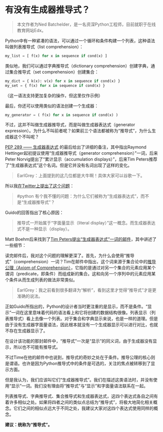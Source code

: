 # 有没有生成器推导式？

> 本文作者为Ned Batchelder，是一名资深Python工程师，目前就职于在线教育网站Edx。

Python中有一种紧凑的语法，可以通过一个循环和条件构建一个列表，这种语法叫做列表推导式（list comprehension）：

```python
my_list = [ f(x) for x in sequence if cond(x) ]
```

类似地，我们可以通过字典推导式（dictionary comprehension）创建字典，通过集合推导式（set comprehension）创建集合：

```python
my_dict = { k(x): v(x) for x in sequence if cond(x) }
my_set = { f(x) for x in sequence if cond(x) }
```
（这一语法支持更加复杂的操作，但这里仅作示例）

最后，你还可以使用类似的语法创建一个生成器：

```python
my_generator = ( f(x) for x in sequence if cond(x) )
```

不过，这并不叫做生成器推导式，而是叫做生成器表达式（generator expression）。为什么不叫前者呢？如果前三个语法都被称为“推导式”，为什么生成器这个不叫呢？

[PEP 289 —— 生成器表达式](https://www.python.org/dev/peps/pep-0289/) 的最后给出了详细的备注，其中指出Raymond Hettinger起初提议使用“生成器推导式（generator comprehension）”一词，后来Peter Norvig提出了“累计显示（accumulation displays）”，后来Tim Peters推荐了“生成器表达式”这个名词。但是它并没有名词出现了这样的变化。

> EarlGrey：上面提到的这几位都是大牛啊！具体大家可以谷歌一下。

所以我[在Twitter上提出了这个问题](https://twitter.com/nedbat/status/727926142909468672)：

> #python 有个我不懂的问题：为什么它们被称为“生成器表达式”，而不是“生成器推导式”？

Guido的回答指出了核心原因：

> 推导式一开始属于“字面量显示（literal display）”这一概念。而生成器表达式不是一种显示（display）。


Matt Boehm后来找到了[Tim Peters提出“生成器表达式”一词的邮件](https://mail.python.org/pipermail/python-dev/2003-October/039186.html)，其中讲述了一些细节：

读完邮件后，我对这个问题的理解更深了。首先，为什么会使用“推导式”（comprehension）一词？Tim在邮件中指出，这个词来源于集合论中的[推导公理（Axiom of Comprehension）](https://en.wikipedia.org/wiki/Axiom_schema_of_specification)，它指的是通过对另一个集合的元素应用某个谓词（predicate，即条件）而组成新的集合。这和向另一个序列中的元素应用某个条件从而生成列表的做法非常类似。

> EarlGrey：我之前看到很多翻译为“解析”，看到这里才觉得“推导式”才是更准确的说法。

正如Guido所指出的，Python的设计者当时更注重的是显示，而不是条件。“显示”一词在这里意味着代码的语法看上和它将创建的数据结构很像。列表显示（列表推导式）看上去像一个列表。对于集合和字典显示来说，也是一样的道理。但是由于没有生成器字面量语法，因此根本就没有一个生成器显示可以进行对比，也就不存在生成器显示了。

在设计该功能的那封邮件中，“推导式”一次是“显示”的同义词，由于生成器没有显示，所以也不可能有推导式。

不过Time在他的邮件中也说到，推导式的奇妙之处在于条件。推导公理的核心则是谓语。也许是因为Python推导式中的条件是可选的，关注的焦点被转移到了显示方面。

但是我认为，我们应该叫它们“生成器推导式”。我们在描述这类语法时，并没有使用“显示”一词。我们没有理由将“推导式”与“显示”和字面量语法联系在一起。

列表推导式、字典推导式、集合推导式和生成器表达式，这四个表达式各自之间有着许多相似之处。如果将四者之间的类似点总结为“推导式”，将极大地简化相关概念。它们之间的相似点远大于不同之处，我建议大家对这四个表达式使用同样的概念。

**建议：统称为“推导式”。**